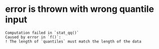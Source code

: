 # error is thrown with wrong quantile input

    Computation failed in `stat_qq()`
    Caused by error in `f()`:
    ! The length of `quantiles` must match the length of the data

